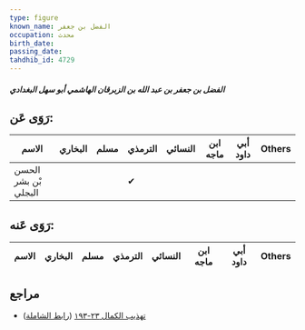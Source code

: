 ```yaml
---
type: figure
known_name: الفضل بن جعفر
occupation: محدث
birth_date:
passing_date:
tahdhib_id: 4729
---
```

##### الفضل بن جعفر بن عبد الله بن الزبرقان الهاشمي أبو سهل البغدادي

## رَوَى عَن:
| الاسم                | البخاري | مسلم | الترمذي | النسائي | ابن ماجه | أبي داود | Others |
| -------------------- | ------- | ---- | ------- | ------- | -------- | -------- | ------ |
| الحسن بْن بشر البجلي |         |      | ✔       |         |          |          |        |
## رَوَى عَنه:
| الاسم | البخاري | مسلم | الترمذي | النسائي | ابن ماجه | أبي داود | Others |
| ----- | ------- | ---- | ------- | ------- | -------- | -------- | ------ |
## مراجع
- [تهذيب الكمال ٢٣-١٩٣](obsidian://open?vault=Tahdhib-al-Kamal&file=Figures/٤٧٢٩-الفضل%20بن%20جعفر%20بن%20عبد%20الله%20بن%20الزبرقان%20الهاشمي%20أبو%20سهل%20البغدادي) ([رابط الشاملة](https://shamela.ws/book/3722/12080))